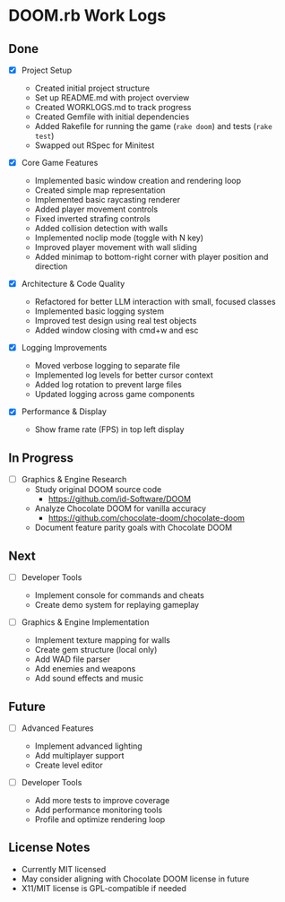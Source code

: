 # DOOM.rb Work Logs

## Done
- [x] Project Setup
  - Created initial project structure
  - Set up README.md with project overview
  - Created WORKLOGS.md to track progress
  - Created Gemfile with initial dependencies
  - Added Rakefile for running the game (`rake doom`) and tests (`rake test`)
  - Swapped out RSpec for Minitest

- [x] Core Game Features
  - Implemented basic window creation and rendering loop
  - Created simple map representation
  - Implemented basic raycasting renderer
  - Added player movement controls
  - Fixed inverted strafing controls
  - Added collision detection with walls
  - Implemented noclip mode (toggle with N key)
  - Improved player movement with wall sliding
  - Added minimap to bottom-right corner with player position and direction

- [x] Architecture & Code Quality
  - Refactored for better LLM interaction with small, focused classes
  - Implemented basic logging system
  - Improved test design using real test objects
  - Added window closing with cmd+w and esc

- [x] Logging Improvements
  - Moved verbose logging to separate file
  - Implemented log levels for better cursor context
  - Added log rotation to prevent large files
  - Updated logging across game components
  
- [x] Performance & Display
  - Show frame rate (FPS) in top left display

## In Progress
- [ ] Graphics & Engine Research
  - Study original DOOM source code
    - https://github.com/id-Software/DOOM
  - Analyze Chocolate DOOM for vanilla accuracy
    - https://github.com/chocolate-doom/chocolate-doom
  - Document feature parity goals with Chocolate DOOM

## Next
- [ ] Developer Tools
  - Implement console for commands and cheats
  - Create demo system for replaying gameplay

- [ ] Graphics & Engine Implementation
  - Implement texture mapping for walls
  - Create gem structure (local only)
  - Add WAD file parser
  - Add enemies and weapons
  - Add sound effects and music

## Future
- [ ] Advanced Features
  - Implement advanced lighting
  - Add multiplayer support
  - Create level editor

- [ ] Developer Tools
  - Add more tests to improve coverage
  - Add performance monitoring tools
  - Profile and optimize rendering loop

## License Notes
- Currently MIT licensed
- May consider aligning with Chocolate DOOM license in future
- X11/MIT license is GPL-compatible if needed